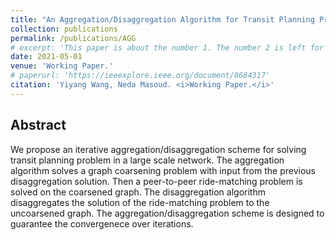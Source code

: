 ```yaml
---
title: "An Aggregation/Disaggregation Algorithm for Transit Planning Problem"
collection: publications
permalink: /publications/AGG
# excerpt: 'This paper is about the number 1. The number 2 is left for future work.'
date: 2021-05-01
venue: 'Working Paper.'
# paperurl: 'https://ieeexplore.ieee.org/document/8684317'
citation: 'Yiyang Wang, Neda Masoud. <i>Working Paper.</i>'
---
```


<!-- [[PDF]](https://www.researchgate.net/publication/345699783_Adversarial_Online_Learning_with_Variable_Plays_in_the_Pursuit-Evasion_Game_Theoretical_Foundations_and_Application_in_Connected_and_Automated_Vehicle_Cybersecurity)
[[CODE]](https://github.com/yiyang920/adversarial_multi_armed_bandit_variable_plays) -->

## Abstract
We propose an iterative aggregation/disaggregation scheme for solving transit planning problem in a large scale network. The aggregation algorithm solves a graph coarsening problem with input from the previous disaggregation solution. Then a peer-to-peer ride-matching problem is solved on the coarsened graph. The disaggregation algorithm disaggregates the solution of the ride-matching problem to the uncoarsened graph. The aggregation/disaggregation scheme is designed to guarantee the convergenece over iterations.